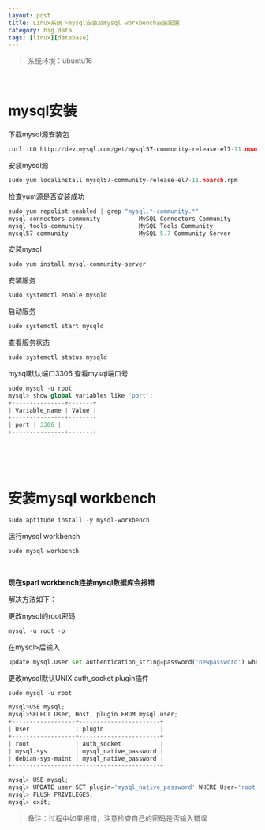 ```yaml
---
layout: post
title: Linux系统下mysql安装及mysql workbench安装配置
category: big data
tags: [linux][datebase]
---
```


>系统环境：ubuntu16

<br/>

# mysql安装
下载mysql源安装包
```python
curl -LO http://dev.mysql.com/get/mysql57-community-release-el7-11.noarch.rpm
```
安装mysql源
```python
sudo yum localinstall mysql57-community-release-el7-11.noarch.rpm
```
检查yum源是否安装成功
```python
sudo yum repolist enabled | grep "mysql.*-community.*"
mysql-connectors-community           MySQL Connectors Community              21
mysql-tools-community                MySQL Tools Community                   38
mysql57-community                    MySQL 5.7 Community Server             130
```
安装mysql
```python
sudo yum install mysql-community-server
```
安装服务
```python
sudo systemctl enable mysqld
```
启动服务
```python
sudo systemctl start mysqld
```
查看服务状态
```python
sudo systemctl status mysqld
```
mysql默认端口3306
查看mysql端口号
```python
sudo mysql -u root
mysql> show global variables like 'port';
+---------------+-------+
| Variable_name | Value |
+---------------+-------+
| port | 3306 |
+---------------+-------+
```

<br/>
<br/>
<br/>

# 安装mysql workbench
```python
sudo aptitude install -y mysql-workbench
```
运行mysql workbench
```python
sudo mysql-workbench
```

<br/>

**现在sparl workbench连接mysql数据库会报错**

解决方法如下：

更改mysql的root密码
```python
mysql -u root -p
```
在mysql>后输入
```python
update mysql.user set authentication_string=password('newpassword') where user='root' and host='127.0.0.1' or host='localhost';
```

更改mysql默认UNIX auth_socket plugin插件
```python
sudo mysql -u root

mysql>USE mysql;
mysql>SELECT User, Host, plugin FROM mysql.user;
+------------------+-----------------------+
| User             | plugin                |
+------------------+-----------------------+
| root             | auth_socket           |
| mysql.sys        | mysql_native_password |
| debian-sys-maint | mysql_native_password |
+------------------+-----------------------+

mysql> USE mysql;
mysql> UPDATE user SET plugin='mysql_native_password' WHERE User='root';
mysql> FLUSH PRIVILEGES;
mysql> exit;
```


>备注：过程中如果报错，注意检查自己的密码是否输入错误
